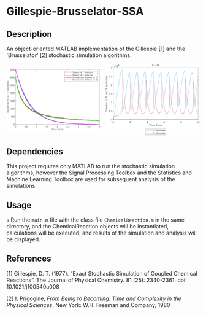 # Gillespie-Brusselator-SSA

## Description
An object-oriented MATLAB implementation of the Gillespie [1] and the 'Brusselator' [2] stochastic simulation algorithms.
<div style="display: flex; align-items: center; justify-content: center;">
    <img src="./Project Resources/graph1.png" alt="Graph 1" style="width: 49%; margin-right: 10px;" />
    <img src="./Project Resources/graph2.png" alt="Graph 2" style="width: 49%;" />
</div>



## Dependencies
This project requires only MATLAB to run the stochastic simulation algorithms, however the Signal Processing Toolbox and the Statistics and Machine Learning Toolbox are used for subsequent analysis of the simulations.

## Usage
s
Run the ```main.m``` file with the class file ```ChemicalReaction.m``` in the same directory, and the ChemicalReaction objects will be instantiated, calculations will be executed, and results of the simulation and analysis will be displayed.

## References

[1] Gillespie, D. T. (1977). “Exact Stochastic Simulation of Coupled Chemical Reactions”. The Journal of Physical Chemistry. 81 (25): 2340-2361. doi: 10.1021/j100540a008

[2] I. Prigogine, _From Being to Becoming: Time and Complexity in the Physical Sciences_, New York: W.H. Freeman and Company, 1980

